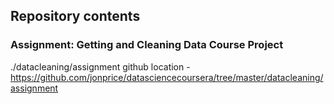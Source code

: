 ## Repository contents

### Assignment: Getting and Cleaning Data Course Project
./datacleaning/assignment
github location - https://github.com/jonprice/datasciencecoursera/tree/master/datacleaning/assignment
